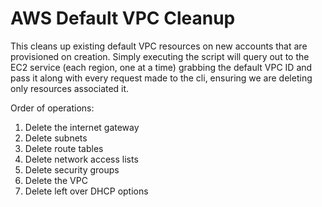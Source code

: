 # AWS Default VPC Cleanup

This cleans up existing default VPC resources on new accounts that are provisioned on creation. Simply executing the script will query out to the EC2 service (each region, one at a time) grabbing the default VPC ID and pass it along with every request made to the cli, ensuring we are deleting only resources associated it.

Order of operations:
1. Delete the internet gateway
2. Delete subnets
3. Delete route tables
4. Delete network access lists
5. Delete security groups
6. Delete the VPC
7. Delete left over DHCP options
